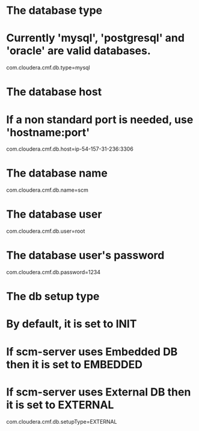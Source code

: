 # The database type
# Currently 'mysql', 'postgresql' and 'oracle' are valid databases.
com.cloudera.cmf.db.type=mysql

# The database host
# If a non standard port is needed, use 'hostname:port'
com.cloudera.cmf.db.host=ip-54-157-31-236:3306

# The database name
com.cloudera.cmf.db.name=scm

# The database user
com.cloudera.cmf.db.user=root

# The database user's password
com.cloudera.cmf.db.password=1234

# The db setup type
# By default, it is set to INIT
# If scm-server uses Embedded DB then it is set to EMBEDDED
# If scm-server uses External DB then it is set to EXTERNAL
com.cloudera.cmf.db.setupType=EXTERNAL
